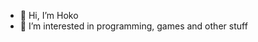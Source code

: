 - 👋 Hi, I’m Hoko
- 👀 I’m interested in programming, games and other stuff
<!---
- 💞️ I’m looking to collaborate on ...
- 📫 How to reach me ...
--->
